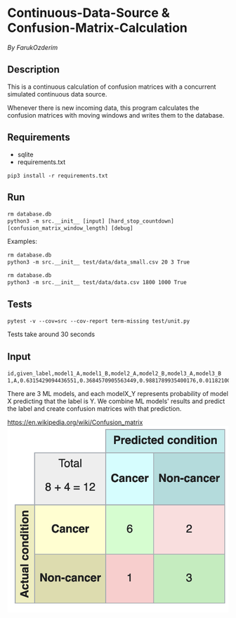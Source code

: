 # Continuous-Data-Source & Confusion-Matrix-Calculation

_By FarukOzderim_

## Description

This is a continuous calculation of confusion matrices with a concurrent simulated continuous data source.

Whenever there is new incoming data, this program calculates the confusion matrices with moving windows and writes them to the database.

## Requirements
- sqlite
- requirements.txt
```
pip3 install -r requirements.txt
```

## Run

```
rm database.db
python3 -m src.__init__ [input] [hard_stop_countdown] [confusion_matrix_window_length] [debug]
```

Examples:

```
rm database.db
python3 -m src.__init__ test/data/data_small.csv 20 3 True
```

```
rm database.db
python3 -m src.__init__ test/data/data.csv 1800 1000 True
```

## Tests

```
pytest -v --cov=src --cov-report term-missing test/unit.py
```

Tests take around 30 seconds

## Input
```
id,given_label,model1_A,model1_B,model2_A,model2_B,model3_A,model3_B
1,A,0.6315429094436551,0.3684570905563449,0.9881789935400176,0.011821006459982408,0.7254980531654877,0.27450194683451234
```
There are 3  ML models, and each modelX_Y represents probability of model X predicting that the label is Y.
We combine ML models' results and predict the label and create confusion matrices with that prediction.

https://en.wikipedia.org/wiki/Confusion_matrix
![Confusion Matrix](https://github.com/FarukOzderim/Continous-Learning/blob/master/img/confusion_matrix.png)
